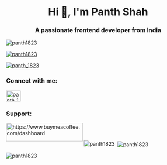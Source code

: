 <h1 align="center">Hi 👋, I'm Panth Shah</h1>
<h3 align="center">A passionate frontend developer from India</h3>

<p align="left"> <img src="https://komarev.com/ghpvc/?username=panth1823&label=Profile%20views&color=0e75b6&style=flat" alt="panth1823" /> </p>

<p align="left"> <a href="https://github.com/ryo-ma/github-profile-trophy"><img src="https://github-profile-trophy.vercel.app/?username=panth1823" alt="panth1823" /></a> </p>

<p align="left"> <a href="https://twitter.com/panth_1823" target="blank"><img src="https://img.shields.io/twitter/follow/panth_1823?logo=twitter&style=for-the-badge" alt="panth_1823" /></a> </p>

<h3 align="left">Connect with me:</h3>
<p align="left">
<a href="https://twitter.com/panth_1823" target="blank"><img align="center" src="https://raw.githubusercontent.com/rahuldkjain/github-profile-readme-generator/master/src/images/icons/Social/twitter.svg" alt="panth_1823" height="30" width="40" /></a>
</p>

<h3 align="left">Support:</h3>
<p><a href="https://www.buymeacoffee.com/https://www.buymeacoffee.com/dashboard"> <img align="left" src="https://cdn.buymeacoffee.com/buttons/v2/default-yellow.png" height="50" width="210" alt="https://www.buymeacoffee.com/dashboard" /></a></p><br><br>

<p><img align="left" src="https://github-readme-stats.vercel.app/api/top-langs?username=panth1823&show_icons=true&locale=en&layout=compact" alt="panth1823" /></p>

<p>&nbsp;<img align="center" src="https://github-readme-stats.vercel.app/api?username=panth1823&show_icons=true&locale=en" alt="panth1823" /></p>

<p><img align="center" src="https://github-readme-streak-stats.herokuapp.com/?user=panth1823&" alt="panth1823" /></p>
